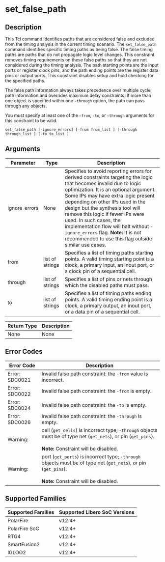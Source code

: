 # set_false_path

## Description

This Tcl command identifies paths that are considered false and excluded from the timing analysis in the current timing scenario. The `set_false_path` command identifies specific timing paths as being false. The false timing paths are paths that do not propagate logic level changes. This constraint removes timing requirements on these false paths so that they are not considered during the timing analysis. The path starting points are the input ports or register clock pins, and the path ending points are the register data pins or output ports. This constraint disables setup and hold checking for the specified paths.

The false path information always takes precedence over multiple cycle path information and overrides maximum delay constraints. If more than one object is specified within one `-through` option, the path can pass through any objects.

You must specify at least one of the `–from`, `-to`, or `–through` arguments for this constraint to be valid.

```
set_false_path [-ignore_errors] [-from from_list ] [-through through_list ] [-to to_list ]
```

## Arguments

|Parameter|Type|Description|
|---------|----|-----------|
|ignore_errors|None|Specifies to avoid reporting errors for derived constraints targeting the logic that becomes invalid due to logic optimization. It is an optional argument. Some IPs may have extra logic present depending on other IPs used in the design but the synthesis tool will remove this logic if fewer IPs were used. In such cases, the implementation flow will halt without `-ignore_errors` flag. **Note:** It is not recommended to use this flag outside similar use cases.|
|from|list of strings|Specifies a list of timing paths starting points. A valid timing starting point is a clock, a primary input, an inout port, or a clock pin of a sequential cell.|
|through|list of strings|Specifies a list of pins or nets through which the disabled paths must pass.|
|to|list of strings|Specifies a list of timing paths ending points. A valid timing ending point is a clock, a primary output, an inout port, or a data pin of a sequential cell.|

|Return Type|Description|
|-----------|-----------|
|None|None|

## Error Codes

|Error Code|Description|
|----------|-----------|
|Error: SDC0021|Invalid false path constraint: the `-from` value is incorrect.|
|Error: SDC0022|Invalid false path constraint: the `-from` is empty.|
|Error: SDC0024|Invalid false path constraint: the `-to` is empty.|
|Error: SDC0026|Invalid false path constraint: the `-through` is empty.|
|Warning:|cell (`get_cells`) is incorrect type; `-through` objects must be of type net (`get_nets`), or pin (`get_pins`). <br /><br />**Note:** Constraint will be disabled.|
|Warning:|port (`get_ports`) is incorrect type; `-through` objects must be of type net (`get_nets`), or pin (`get_pins`). <br /><br />**Note:** Constraint will be disabled.|

## Supported Families

|Supported Families|Supported Libero SoC Versions|
|------------------|-----------------------------|
|PolarFire|v12.4+|
|PolarFire SoC|v12.4+|
|RTG4|v12.4+|
|SmartFusion2|v12.4+|
|IGLOO2|v12.4+|
